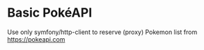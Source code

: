 Basic PokéAPI
=============

Use only symfony/http-client to reserve (proxy) Pokemon list from https://pokeapi.com